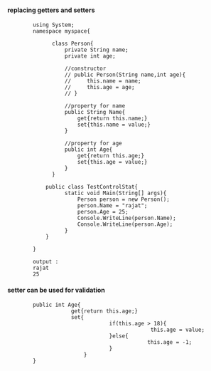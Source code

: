 #### replacing getters and setters

            using System;
            namespace myspace{
                        
                  class Person{
                      private String name;
                      private int age;
                      
                      //constructor
                      // public Person(String name,int age){            
                      //     this.name = name;
                      //     this.age = age;        
                      // }
                      
                      //property for name
                      public String Name{
                          get{return this.name;}
                          set{this.name = value;}
                      }

                      //property for age
                      public int Age{
                          get{return this.age;}
                          set{this.age = value;}
                      }
                  }
                        
                public class TestControlStat{
                      static void Main(String[] args){        
                          Person person = new Person();
                          person.Name = "rajat";
                          person.Age = 25;
                          Console.WriteLine(person.Name);
                          Console.WriteLine(person.Age);
                      }
                }

            }
            
            output : 
            rajat
            25
            
#### setter can be used for validation

            public int Age{
                        get{return this.age;}
                        set{
                                    if(this.age > 18){
                                                 this.age = value;
                                    }else{
                                                this.age = -1;
                                    }                
                            }
            }
